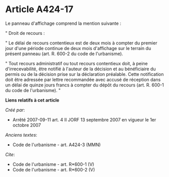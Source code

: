 # Article A424-17

Le panneau d'affichage comprend la mention suivante : 

" Droit de recours : 

" Le délai de recours contentieux est de deux mois à compter du premier jour d'une période continue de deux mois d'affichage
sur le terrain du présent panneau (art. R. 600-2 du code de l'urbanisme). 

" Tout recours administratif ou tout recours contentieux doit, à peine d'irrecevabilité, être notifié à l'auteur de la
décision et au bénéficiaire du permis ou de la décision prise sur la déclaration préalable. Cette notification doit être
adressée par lettre recommandée avec accusé de réception dans un délai de quinze jours francs à compter du dépôt du recours
(art. R. 600-1 du code de l'urbanisme). "

**Liens relatifs à cet article**

_Créé par_:

  - Arrêté 2007-09-11 art. 4 II JORF 13 septembre 2007 en vigueur le 1er octobre 2007

_Anciens textes_:

  - Code de l'urbanisme - art. A424-3 (MMN)

_Cite_:

  - Code de l'urbanisme - art. R*600-1 (V)
  - Code de l'urbanisme - art. R*600-2 (V)
